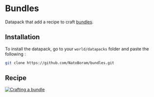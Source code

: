 # Bundles

Datapack that add a recipe to craft [bundles](https://minecraft.wiki/w/Bundle).

## Installation

To install the datapack, go to your `world/datapacks` folder and paste the following :

```sh
git clone https://github.com/NatoBoram/bundles.git
```

## Recipe

[![Crafting a bundle](https://github.com/NatoBoram/bundles/assets/10495562/6e6fb66f-3b2b-4704-a87b-06b9dfd0501e)](https://minecraft.wiki/w/Bundle#Crafting)
